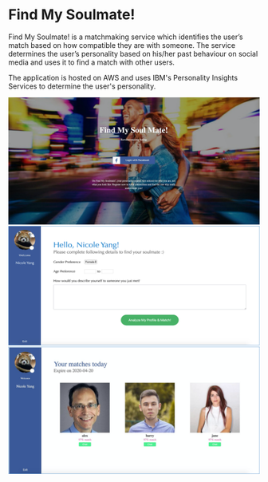 Find My Soulmate!
===========================

Find My Soulmate! is a matchmaking service which identifies the user’s match based on how compatible they are with someone. The service determines the user’s personality based on his/her past behaviour on social media and uses it to find a match with other users.

The application is hosted on AWS and uses IBM's Personality Insights Services to determine the user's personality.

![Homepage](/images/homepage.png)
![Profile](/images/post_login.png)
![Matches](/images/matches.png)
